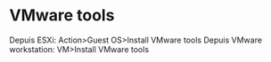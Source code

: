 # VMware tools

Depuis ESXi: Action>Guest OS>Install VMware tools
Depuis VMware workstation: VM>Install VMware tools